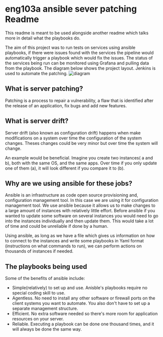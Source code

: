 # eng103a ansible sever patching Readme
This readme is meant to be used alongside another readme which talks more in detail what the playbooks do.

The aim of this project was to run tests on services using ansible playbooks, if there were issues found with the services the pipeline would automatically trigger a playbook which would fix the issues. The status of the services being run can be monitored using Grafana and pulling data from the playbook. The diagram below shows the project layout. Jenkins is used to automate the patching. 
![diagram](https://cdn.discordapp.com/attachments/958316995156267068/963098096433262612/unknown.png)

## What is server patching?
Patching is a process to repair a vulnerability, a flaw that is identified after the release of an application, fix bugs and add new features. 

## What is server drift?
Server drift (also known as configuration drift) happens when make modifications on a system over time the configuration of the system changes. Theses changes could be very minor but over time the system will change. 

An example would be beneficial. Imagine you create two instances( a and b), both with the same OS, and the same apps. Over time if you only update one of them (a), it will look different if you compare it to (b).

## Why are we using ansible for these jobs?
Ansible is an infrastructure as code open source provisioning and, configuration management tool. In this case we are using it for configuration management tool. We use ansible because it allows us to make changes to a large amount of instances with relatively little effort. Before ansible if you wanted to update some software on several instances you would need to go into the instances individually and then update them. This would take a lot of time and could be unreliable if done by a human.

Using ansible, as long as we have a file which gives us information on how to connect to the instances and write some playbooks in Yaml format (instructions on what commands to run), we can perform actions on thousands of instances if needed.

## The playbooks being used

Some of the benefits of ansible include:
- Simple(relatively) to set up and use. Anisble's playbooks require no special coding skill to use.
- Agentless. No need to install any other software or firewall ports on the client systems you want to automate. You also don't have to set up a separate management structure.
- Efficient. No extra software needed so there's more room for application resources on your server.
- Reliable. Executing a playbook can be done one thousand times, and it will always be done the same way.

